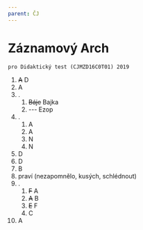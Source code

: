 ```yaml
---
parent: ČJ
---
```


# Záznamový Arch 
	pro Didaktický test (CJMZD16C0T01) 2019
1) <s>A</s> D
2) A
3) .
	1) <s>Báje</s> Bajka
	2) --- Ezop
4) .
	1) A
	2) A
	3) N
	4) N
5) D
6) D
7) B
8) praví (nezapomnělo, kusých, schlédnout)
9) .
	1) <s>F</s> A
	2) <s>A</s> B
	3) <s>E</s> F
	4) C
10) A